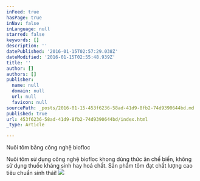 ```yaml
---
inFeed: true
hasPage: true
inNav: false
inLanguage: null
starred: false
keywords: []
description: ''
datePublished: '2016-01-15T02:57:29.038Z'
dateModified: '2016-01-15T02:55:48.939Z'
title: ''
author: []
authors: []
publisher:
  name: null
  domain: null
  url: null
  favicon: null
sourcePath: _posts/2016-01-15-453f6236-58ad-41d9-8fb2-74d9390644bd.md
published: true
url: 453f6236-58ad-41d9-8fb2-74d9390644bd/index.html
_type: Article

---
```

Nuôi tôm bằng công nghệ biofloc

Nuôi tôm sử dụng công nghệ biofloc khong dùng thức ăn chế biến, không sử dụng thuốc kháng sinh hay hoá chất. Sản phẩm tôm đạt chất lượng cao tiêu chuẩn sinh thái!
![](https://the-grid-user-content.s3-us-west-2.amazonaws.com/9292a003-cd07-4431-af6d-4a26d6ed028d.jpg)